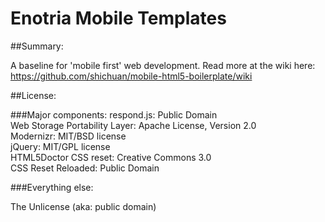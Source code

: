 # Enotria Mobile Templates


##Summary:

A baseline for 'mobile first' web development. Read more at the wiki here: https://github.com/shichuan/mobile-html5-boilerplate/wiki

##License:

###Major components:
respond.js: Public Domain<br />
Web Storage Portability Layer: Apache License, Version 2.0<br />
Modernizr: MIT/BSD license<br />
jQuery: MIT/GPL license<br />
HTML5Doctor CSS reset: Creative Commons 3.0 <br />
CSS Reset Reloaded: Public Domain 

###Everything else:

The Unlicense (aka: public domain)